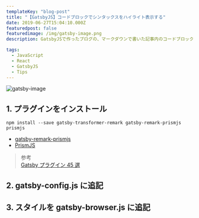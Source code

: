 ```yaml
---
templateKey: "blog-post"
title: "【GatsbyJS】コードブロックでシンタックスをハイライト表示する"
date: 2019-06-27T15:04:10.000Z
featuredpost: false
featuredimage: /img/gatsby-image.png
description: GatsbyJSで作ったブログの、マークダウンで書いた記事内のコードブロックは、シンタックスに色がついていた方が分かりやすいよね。

tags:
  - JavaScript
  - React
  - GatsbyJS
  - Tips
---
```


![gatsby-image](/img/gatsby-image.png)

## 1. プラグインをインストール

```text
npm install --save gatsby-transformer-remark gatsby-remark-prismjs prismjs
```

- [gatsby-remark-prismjs](https://www.gatsbyjs.org/packages/gatsby-remark-prismjs/)
- [PrismJS](https://prismjs.com/)

> 参考  
> [Gatsby プラグイン 45 選](https://qiita.com/Takumon/items/da8347f81a9f021b637f#gatsby-remark-prismjs)

## 2. gatsby-config.js に追記

## 3. スタイルを gatsby-browser.js に追記
